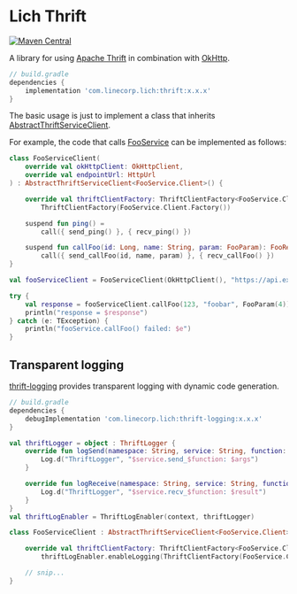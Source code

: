 # Lich Thrift

[ ![Maven Central](https://badgen.net/maven/v/maven-central/com.linecorp.lich/thrift) ](https://search.maven.org/artifact/com.linecorp.lich/thrift)

A library for using [Apache Thrift](https://thrift.apache.org/) in combination with [OkHttp](https://square.github.io/okhttp/).

```groovy
// build.gradle
dependencies {
    implementation 'com.linecorp.lich:thrift:x.x.x'
}
```

The basic usage is just to implement a class that inherits
[AbstractThriftServiceClient](src/main/java/com/linecorp/lich/thrift/AbstractThriftServiceClient.kt).

For example, the code that calls [FooService](../sample_thrift/src/main/thrift/FooService.thrift)
can be implemented as follows:

```kotlin
class FooServiceClient(
    override val okHttpClient: OkHttpClient,
    override val endpointUrl: HttpUrl
) : AbstractThriftServiceClient<FooService.Client>() {

    override val thriftClientFactory: ThriftClientFactory<FooService.Client> =
        ThriftClientFactory(FooService.Client.Factory())

    suspend fun ping() =
        call({ send_ping() }, { recv_ping() })

    suspend fun callFoo(id: Long, name: String, param: FooParam): FooResponse =
        call({ send_callFoo(id, name, param) }, { recv_callFoo() })
}

val fooServiceClient = FooServiceClient(OkHttpClient(), "https://api.example.com/foo".toHttpUrl())

try {
    val response = fooServiceClient.callFoo(123, "foobar", FooParam(4))
    println("response = $response")
} catch (e: TException) {
    println("fooService.callFoo() failed: $e")
}
```

## Transparent logging

[thrift-logging](../thrift-logging) provides transparent logging with dynamic code generation.

```groovy
// build.gradle
dependencies {
    debugImplementation 'com.linecorp.lich:thrift-logging:x.x.x'
}
```

```kotlin
val thriftLogger = object : ThriftLogger {
    override fun logSend(namespace: String, service: String, function: String, args: TBase<*, *>) {
        Log.d("ThriftLogger", "$service.send_$function: $args")
    }

    override fun logReceive(namespace: String, service: String, function: String, result: TBase<*, *>) {
        Log.d("ThriftLogger", "$service.recv_$function: $result")
    }
}
val thriftLogEnabler = ThriftLogEnabler(context, thriftLogger)

class FooServiceClient : AbstractThriftServiceClient<FooService.Client>() {

    override val thriftClientFactory: ThriftClientFactory<FooService.Client> =
        thriftLogEnabler.enableLogging(ThriftClientFactory(FooService.Client.Factory()))

    // snip...
}
```
